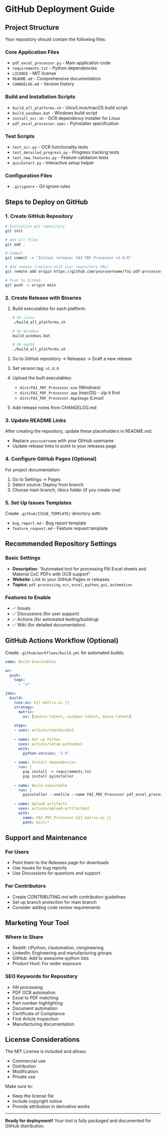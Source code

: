 # GitHub Deployment Guide

## Project Structure

Your repository should contain the following files:

### Core Application Files
- `pdf_excel_processor.py` - Main application code
- `requirements.txt` - Python dependencies
- `LICENSE` - MIT license
- `README.md` - Comprehensive documentation
- `CHANGELOG.md` - Version history

### Build and Installation Scripts
- `build_all_platforms.sh` - Unix/Linux/macOS build script
- `build_windows.bat` - Windows build script  
- `install_ocr.sh` - OCR dependency installer for Linux
- `pdf_excel_processor.spec` - PyInstaller specification

### Test Scripts
- `test_ocr.py` - OCR functionality tests
- `test_detailed_progress.py` - Progress tracking tests
- `test_new_features.py` - Feature validation tests
- `quickstart.py` - Interactive setup helper

### Configuration Files
- `.gitignore` - Git ignore rules

## Steps to Deploy on GitHub

### 1. Create GitHub Repository

```bash
# Initialize git repository
git init

# Add all files
git add .

# Commit
git commit -m "Initial release: FAI PDF Processor v1.0.0"

# Add remote (replace with your repository URL)
git remote add origin https://github.com/yourusername/fai-pdf-processor.git

# Push to GitHub
git push -u origin main
```

### 2. Create Release with Binaries

1. Build executables for each platform:
   ```bash
   # On Linux
   ./build_all_platforms.sh
   
   # On Windows
   build_windows.bat
   
   # On macOS
   ./build_all_platforms.sh
   ```

2. Go to GitHub repository → Releases → Draft a new release

3. Set version tag: `v1.0.0`

4. Upload the built executables:
   - `dist/FAI_PDF_Processor.exe` (Windows)
   - `dist/FAI_PDF_Processor.app` (macOS) - zip it first
   - `dist/FAI_PDF_Processor.AppImage` (Linux)

5. Add release notes from CHANGELOG.md

### 3. Update README Links

After creating the repository, update these placeholders in README.md:
- Replace `yourusername` with your GitHub username
- Update release links to point to your releases page

### 4. Configure GitHub Pages (Optional)

For project documentation:
1. Go to Settings → Pages
2. Select source: Deploy from branch
3. Choose main branch, /docs folder (if you create one)

### 5. Set Up Issues Templates

Create `.github/ISSUE_TEMPLATE/` directory with:
- `bug_report.md` - Bug report template
- `feature_request.md` - Feature request template

## Recommended Repository Settings

### Basic Settings
- **Description**: "Automated tool for processing FAI Excel sheets and Material CoC PDFs with OCR support"
- **Website**: Link to your GitHub Pages or releases
- **Topics**: `pdf-processing`, `ocr`, `excel`, `python`, `gui`, `automation`

### Features to Enable
- ✅ Issues
- ✅ Discussions (for user support)
- ✅ Actions (for automated testing/building)
- ✅ Wiki (for detailed documentation)

## GitHub Actions Workflow (Optional)

Create `.github/workflows/build.yml` for automated builds:

```yaml
name: Build Executables

on:
  push:
    tags:
      - 'v*'

jobs:
  build:
    runs-on: ${{ matrix.os }}
    strategy:
      matrix:
        os: [ubuntu-latest, windows-latest, macos-latest]
    
    steps:
    - uses: actions/checkout@v2
    
    - name: Set up Python
      uses: actions/setup-python@v2
      with:
        python-version: '3.9'
    
    - name: Install dependencies
      run: |
        pip install -r requirements.txt
        pip install pyinstaller
    
    - name: Build executable
      run: |
        pyinstaller --onefile --name FAI_PDF_Processor pdf_excel_processor.py
    
    - name: Upload artifacts
      uses: actions/upload-artifact@v2
      with:
        name: FAI_PDF_Processor-${{ matrix.os }}
        path: dist/*
```

## Support and Maintenance

### For Users
- Point them to the Releases page for downloads
- Use Issues for bug reports
- Use Discussions for questions and support

### For Contributors
- Create CONTRIBUTING.md with contribution guidelines
- Set up branch protection for main branch
- Consider adding code review requirements

## Marketing Your Tool

### Where to Share
- Reddit: r/Python, r/automation, r/engineering
- LinkedIn: Engineering and manufacturing groups
- GitHub: Add to awesome-python lists
- Product Hunt: For wider exposure

### SEO Keywords for Repository
- FAI processing
- PDF OCR automation
- Excel to PDF matching
- Part number highlighting
- Document automation
- Certificate of Compliance
- First Article Inspection
- Manufacturing documentation

## License Considerations

The MIT License is included and allows:
- Commercial use
- Distribution
- Modification
- Private use

Make sure to:
- Keep the license file
- Include copyright notice
- Provide attribution in derivative works

---

**Ready for deployment!** Your tool is fully packaged and documented for GitHub distribution.
